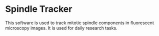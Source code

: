 # Spindle Tracker

This software is used to track mitotic spindle components in fluorescent
microscopy images. It is used for daily research tasks.
